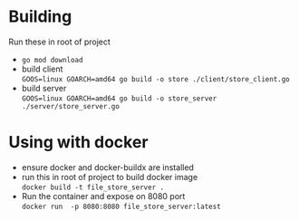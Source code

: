 #  Building
Run these in root of project
- `go mod download`
- build client   
 `GOOS=linux GOARCH=amd64 go build -o store ./client/store_client.go`
- build server  
  `GOOS=linux GOARCH=amd64 go build -o store_server ./server/store_server.go`

# Using with docker
- ensure docker and docker-buildx are installed
- run this in root of project to build docker image  
  `docker build -t file_store_server .`
- Run the container and expose on 8080 port  
  `docker run  -p 8080:8080 file_store_server:latest`
